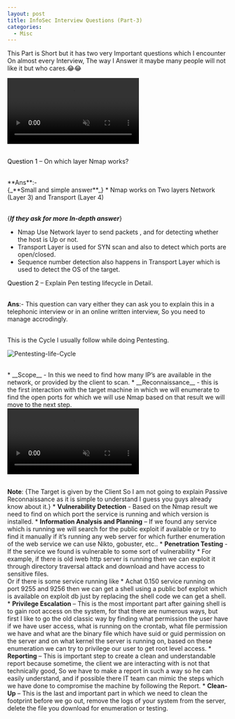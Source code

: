 ```yaml
---
layout: post
title: InfoSec Interview Questions (Part-3)
categories:
  - Misc
---
```


<p>This Part is Short but it has two very Important questions which I encounter On almost every Interview, The way I Answer it maybe many people will not like it but who cares.😂😂 </p>

<div class="background-wrap">
	<video id="video-bg-elem" preload="auto" autoplay="true" loop="loop" muted="muted">
		<Source src="https://media.giphy.com/media/RBYBWi1IT8vDy/giphy.mp4" type="video/mp4">
	</video>
</div>
  
<br>
<p Class="message">
  <font color="Black">Question 1</font> – On which layer Nmap works?
</p>
<br>**Ans**:- 
<br>{_**Small and simple answer**_} 
  * Nmap works on Two layers Network (Layer 3) and Transport (Layer 4)

<br>{_**If they ask for more In-depth answer**_} 
  * Nmap Use Network layer to send packets , and for detecting whether the host is Up or not.
  * Transport Layer is used for SYN scan and also to detect which ports are open/closed.
  * Sequence number detection also happens in Transport Layer which is used to detect the OS of the target.

<p Class="message">
  <font color="Black">Question 2</font> – Explain Pen testing lifecycle in Detail.
</p>

<br>**Ans**:- This question can vary either they can ask you to explain this in a telephonic interview or in an online written interview, So you need to manage accrodingly.

<br> This is the Cycle I usually follow while doing Pentesting.

![Pentesting-life-Cycle](https://teckk2.github.io/assets/images/pentestingLifeCycle-4.jpeg)

<br>
	* __Scope__ - In this we need to find how many IP’s are available in the network, or provided by the client to scan.
	* __Reconnaissance__ - this is the first interaction with the target machine in which we will enumerate to find the open ports for which we will use Nmap based on that result we will move to the next step.
<div class="background-wrap">
	<video id="video-bg-elem" preload="auto" autoplay="true" loop="loop" muted="muted">
		<Source src="https://media.giphy.com/media/xUNd9L1VpqjRxXEw5W/giphy.mp4" type="video/mp4">
	</video>
</div>	

<br> **Note**: {The Target is given by the Client So I am not going to explain Passive Reconnaissance as it is simple to understand I guess you guys already know about it.}
	* __Vulnerability Detection__ -  Based on the Nmap result we need to find on which port the service is running and which version is installed. 
	* __Information Analysis and Planning__ – If we found any service which is running we will search for the public exploit if available or try to find it manually if it’s running any web server for which further enumeration of the web service we can use Nikto, gobuster, etc..
	* __Penetration Testing__ - If the service we found is vulnerable to some sort of vulnerability 
		* For example, if there is old iweb http server is running then we can exploit it through directory traversal attack and download and have access to sensitive files.
		<br>Or if there is some service running like
		* Achat 0.150 service running on port 9255 and 9256 then we can get a shell using a public bof exploit which is available on exploit db just by replacing the shell code we can get a shell.
	* __Privilege Escalation__ – This is the most important part after gaining shell is to gain root access on the system, for that there are numerous ways, but first I like to go the old classic way by finding what permission the user have if we have user access, what is running on the crontab, what file permission we have and what are the binary file which have suid or guid permission on the server and on what kernel the server is running on, based on these enumeration we can try to privilege our user to get root level access.
	* __Reporting__ – This is important step to create a clean and understandable report because sometime, the client we are interacting with is not that technically good, So we have to make a report in such a way so he can easily understand, and if possible there IT team can mimic the steps which we have done to compromise the machine by following the Report.
	* __Clean-Up__ – This is the last and important part in which we need to clean the footprint before we go out, remove the logs of your system from the server, delete the file you download for enumeration or testing.
	
	
	
	
